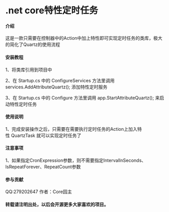 # .net core特性定时任务

#### 介绍
这是一款只需要在控制器中的Action中加上特性即可实现定时任务的类库，极大的简化了Quartz的使用流程

#### 安装教程

1、将类库引用到项目中

2、在 Startup.cs 中的 ConfigureServices 方法里调用 services.AddAttributeQuartz(); 添加特性定时服务

3、在 Startup.cs 中的 Configure 方法里调用 app.StartAttributeQuartz(); 来启动特性定时任务


#### 使用说明

1、完成安装操作之后，只需要在需要执行定时任务的Action上加入特性 QuartzTask 就可以实现定时任务了

#### 注意事项

1、如果指定CronExpression参数，则不需要指定IntervalInSeconds、IsRepeatForever、RepeatCount参数

#### 参与贡献

QQ:279202647
作者：Core园主

#### 转载请注明出处，以后会开源更多大家喜欢的项目。

